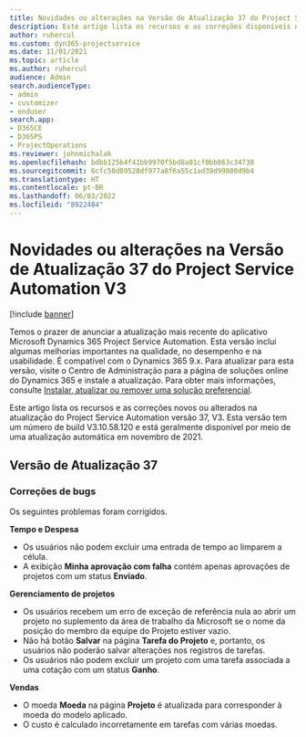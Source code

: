 ```yaml
---
title: Novidades ou alterações na Versão de Atualização 37 do Project Service Automation V3
description: Este artigo lista os recursos e as correções disponíveis na atualização do Microsoft Dynamics 365 Project Service Automation versão 37, V3.
author: ruhercul
ms.custom: dyn365-projectservice
ms.date: 11/01/2021
ms.topic: article
ms.author: ruhercul
audience: Admin
search.audienceType:
- admin
- customizer
- enduser
search.app:
- D365CE
- D365PS
- ProjectOperations
ms.reviewer: johnmichalak
ms.openlocfilehash: bdbb125b4f41bb9970f5bd8a01cf0bb863c34738
ms.sourcegitcommit: 6cfc50d89528df977a8f6a55c1ad39d99800d9b4
ms.translationtype: HT
ms.contentlocale: pt-BR
ms.lasthandoff: 06/03/2022
ms.locfileid: "8922484"
---
```

# <a name="whats-new-or-changed-in-project-service-automation-update-release-37-v3"></a>Novidades ou alterações na Versão de Atualização 37 do Project Service Automation V3

[!include [banner](../includes/psa-now-project-operations.md)]

Temos o prazer de anunciar a atualização mais recente do aplicativo Microsoft Dynamics 365 Project Service Automation. Esta versão inclui algumas melhorias importantes na qualidade, no desempenho e na usabilidade. É compatível com o Dynamics 365 9.x. Para atualizar para esta versão, visite o Centro de Administração para a página de soluções online do Dynamics 365 e instale a atualização. Para obter mais informações, consulte [Instalar, atualizar ou remover uma solução preferencial](/power-platform/admin/install-remove-preferred-solution).

Este artigo lista os recursos e as correções novos ou alterados na atualização do Project Service Automation versão 37, V3. Esta versão tem um número de build V3.10.58.120 e está geralmente disponível por meio de uma atualização automática em novembro de 2021.

## <a name="update-release-37"></a>Versão de Atualização 37

### <a name="bug-fixes"></a>Correções de bugs

Os seguintes problemas foram corrigidos.

**Tempo e Despesa**
- Os usuários não podem excluir uma entrada de tempo ao limparem a célula.
- A exibição **Minha aprovação com falha** contém apenas aprovações de projetos com um status **Enviado**.

**Gerenciamento de projetos**
- Os usuários recebem um erro de exceção de referência nula ao abrir um projeto no suplemento da área de trabalho da Microsoft se o nome da posição do membro da equipe do Projeto estiver vazio.
- Não há botão **Salvar** na página **Tarefa do Projeto** e, portanto, os usuários não poderão salvar alterações nos registros de tarefas.
- Os usuários não podem excluir um projeto com uma tarefa associada a uma cotação com um status **Ganho**.

**Vendas**
- O moeda **Moeda** na página **Projeto** é atualizada para corresponder à moeda do modelo aplicado.
- O custo é calculado incorretamente em tarefas com várias moedas.
